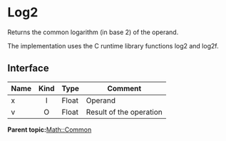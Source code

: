 # Log2

Returns the common logarithm \(in base 2\) of the operand.

The implementation uses the C runtime library functions log2 and log2f.

## Interface

|Name|Kind|Type|Comment|
|----|:--:|----|-------|
|x|I|Float|Operand|
|v|O|Float|Result of the operation|

**Parent topic:**[Math::Common](../../libraries/common/math_common.md)

